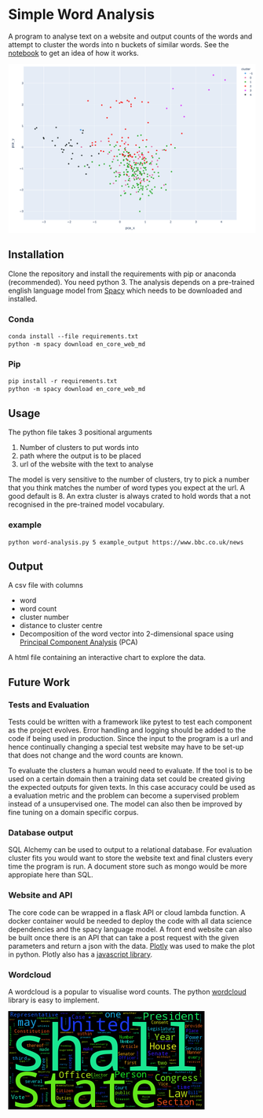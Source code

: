 # Simple Word Analysis
A program to analyse text on a website and output counts of the words and attempt to cluster the words into n buckets of similar words.
See the [notebook](https://github.com/DrPav/site-word-analysis/blob/master/website-nlp.ipynb) to get an idea of how it works.

![Clusters Graph](https://github.com/DrPav/site-word-analysis/blob/master/graph.PNG)

## Installation
Clone the repository and install the requirements with pip or anaconda (recommended). You need python 3.
The analysis depends on a pre-trained english language model from [Spacy](www.spacy.io) which needs to be downloaded and installed.

### Conda
    conda install --file requirements.txt
    python -m spacy download en_core_web_md

### Pip
    pip install -r requirements.txt
    python -m spacy download en_core_web_md

## Usage
The python file takes 3 positional arguments

1. Number of clusters to put words into
2. path where the output is to be placed
3. url of the website with the text to analyse

The model is very sensitive to the number of clusters, try to pick a number that you think matches the number of word types you expect at the url. A good default is 8. An extra cluster is always crated to hold words that a not recognised in the pre-trained model vocabulary.

### example
    python word-analysis.py 5 example_output https://www.bbc.co.uk/news
    
## Output
A csv file with columns

* word
* word count
* cluster number
* distance to cluster centre
* Decomposition of the word vector into 2-dimensional space using [Principal Component Analysis](https://scikit-learn.org/stable/modules/decomposition.html#pca) (PCA)

A html file containing an interactive chart to explore the data.
    
## Future Work

### Tests and Evaluation
Tests could be written with a framework like pytest to test each component as the project evolves. Error handling and logging should be added to the code if being used in production. Since the input to the program is a url and hence continually changing a special test website may have to be set-up that does not change and the word counts are known.

To evaluate the clusters a human would need to evaluate. If the tool is to be used on a certain domain then a training data set could be created giving the expected outputs for given texts. In this case accuracy could be used as a evaluation metric and the problem can become a supervised problem instead of a unsupervised one. The model can also then be improved by fine tuning on a domain specific corpus.

### Database output
SQL Alchemy can be used to output to a relational database. For evaluation cluster fits you would want to store the website text and final clusters every time the program is run. A document store such as mongo would be more appropiate here than SQL.

### Website and API
The core code can be wrapped in a flask API or cloud lambda function. A docker container would be needed to deploy the code with all data science dependencies and the spacy language model. A front end website can also be built once there is an API  that can take a post request with the given parameters and return a json with the data. [Plotly](https://plotly.com/python/) was used to make the plot in python. Plotly also has a [javascript library](https://plotly.com/javascript/).

### Wordcloud
A wordcloud is a popular to visualise word counts. The python [wordcloud](https://github.com/amueller/word_cloud) library is easy to implement.

![Word Cloud Example](https://github.com/amueller/word_cloud/blob/master/examples/constitution.png)





